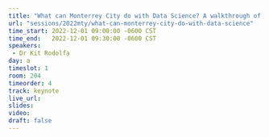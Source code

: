 ```yaml
---
title: "What can Monterrey City do with Data Science? A walkthrough of DSaPP success cases"
url: "sessions/2022mty/what-can-monterrey-city-do-with-data-science"
time_start: 2022-12-01 09:00:00 -0600 CST
time_end:   2022-12-01 09:30:00 -0600 CST
speakers:
 - Dr Kit Rodolfa
day: a
timeslot: 1
room: 204
timeorder: 4
track: keynote
live_url: 
slides: 
video: 
draft: false
---
```


